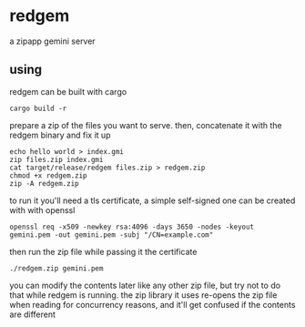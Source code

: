 # redgem
a zipapp gemini server

## using
redgem can be built with cargo
```
cargo build -r
```

prepare a zip of the files you want to serve. then, concatenate it with
the redgem binary and fix it up
```
echo hello world > index.gmi
zip files.zip index.gmi
cat target/release/redgem files.zip > redgem.zip
chmod +x redgem.zip
zip -A redgem.zip
```

to run it you'll need a tls certificate, a simple self-signed one can
be created with with openssl
```
openssl req -x509 -newkey rsa:4096 -days 3650 -nodes -keyout gemini.pem -out gemini.pem -subj "/CN=example.com"
```

then run the zip file while passing it the certificate
```
./redgem.zip gemini.pem
```

you can modify the contents later like any other zip file, but try not
to do that while redgem is running. the zip library it uses re-opens the
zip file when reading for concurrency reasons, and it'll get confused
if the contents are different
